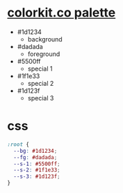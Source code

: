 # [colorkit.co palette](https://colorkit.co/palette/1d1234-dadada-5500ff-1f1e33-1d123f/)

- #1d1234 
  - background
- #dadada
  - foreground
- #5500ff
  - special 1
- #1f1e33
  - special 2
- #1d123f
  - special 3

# css
```css
:root {
  --bg: #1d1234;
  --fg: #dadada;
  --s-1: #5500ff;
  --s-2: #1f1e33;
  --s-3: #1d123f;
}
```
